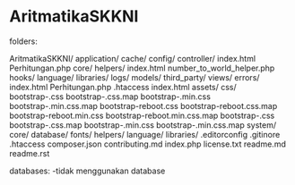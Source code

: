 # AritmatikaSKKNI

folders:

AritmatikaSKKNI/
	application/
		cache/ <!-- default dari framework ci -->
		config/  <!-- default dari framework ci -->	
		controller/
			index.html <!-- default dari framework ci -->
			Perhitungan.php <!-- file controller untuk perhitungan aritmatika -->
		core/ <!-- default dari framework ci -->
		helpers/
			index.html  <!-- default dari framework ci -->
			number_to_world_helper.php <!-- file helper untuk mengkonversi number ke words -->
		hooks/ <!-- default dari framework ci -->
		language/ <!-- default dari framework ci -->
		libraries/ <!-- default dari framework ci -->
		logs/ <!-- default dari framework ci -->
		models/ <!-- default dari framework ci -->
		third_party/ <!-- default dari framework ci -->
		views/
			errors/ <!-- default dari framework ci -->
			index.html <!-- default dari framework ci -->
			Perhitungan.php <!-- file view troller untuk perhitungan aritmatika -->
		.htaccess <!-- default dari framework ci -->
		index.html <!-- default dari framework ci -->
	assets/ <!-- menampung data assets yang digunakan -->
		css/ <!-- menampung file css -->
			bootstrap-.css <!-- bootstrap v4.0 -->
			bootstrap-.css.map <!-- bootstrap v4.0 -->
			bootstrap-.min.css <!-- bootstrap v4.0 -->
			bootstrap-.min.css.map <!-- bootstrap v4.0 -->
			bootstrap-reboot.css <!-- bootstrap v4.0 -->
			bootstrap-reboot.css.map <!-- bootstrap v4.0 -->
			bootstrap-reboot.min.css <!-- bootstrap v4.0 -->
			bootstrap-reboot.min.css.map <!-- bootstrap v4.0 -->
			bootstrap-.css <!-- bootstrap v4.0 -->
			bootstrap-.css.map <!-- bootstrap v4.0 -->
			bootstrap-.min.css <!-- bootstrap v4.0 -->
			bootstrap-.min.css.map <!-- bootstrap v4.0 -->
	system/ <!-- default dari framework ci -->
		core/ <!-- default dari framework ci -->
		database/ <!-- default dari framework ci -->
		fonts/ <!-- default dari framework ci -->
		helpers/ <!-- default dari framework ci -->
		language/ <!-- default dari framework ci -->
		libraries/ <!-- default dari framework ci -->
	.editorconfig <!-- default dari framework ci -->
	.gitinore <!-- default dari framework ci -->
	.htaccess <!-- melakukan RewriteBase /AritmatikaSKKNI/ -->
	composer.json <!-- default dari framework ci -->
	contributing.md <!-- default dari framework ci -->
	index.php <!-- default dari framework ci -->
	license.txt <!-- default dari framework ci -->
	readme.md
	readme.rst <!-- default dari framework ci -->



databases:
-tidak menggunakan database